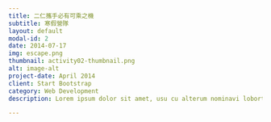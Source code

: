 ```yaml
---
title: 二仁攜手必有可乘之機
subtitle: 寒假營隊
layout: default
modal-id: 2
date: 2014-07-17
img: escape.png
thumbnail: activity02-thumbnail.png
alt: image-alt
project-date: April 2014
client: Start Bootstrap
category: Web Development
description: Lorem ipsum dolor sit amet, usu cu alterum nominavi lobortis. At duo novum diceret. Tantas apeirian vix et, usu sanctus postulant inciderint ut, populo diceret necessitatibus in vim. Cu eum dicam feugiat noluisse.

---
```

